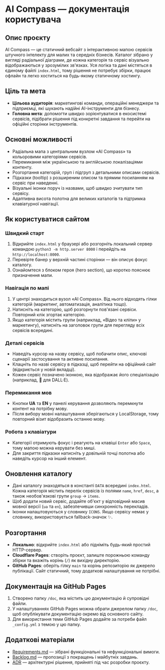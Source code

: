 # AI Compass — документація користувача

## Опис проєкту
AI Compass — це статичний вебсайт з інтерактивною мапою сервісів штучного інтелекту для малих та середніх бізнесів. Каталог зібрано у вигляді радіальної діаграми, де кожна категорія та сервіс візуально відображаються у зрозумілих зв'язках. Уся логіка та дані містяться в єдиному файлі `index.html`, тому рішення не потребує збірки, працює офлайн та легко хоститься на будь-якому статичному хостингу.

## Ціль та мета
- **Цільова аудиторія**: маркетингові команди, операційні менеджери та підприємці, які шукають надійні AI-інструменти для бізнесу.
- **Головна мета**: допомогти швидко зорієнтуватися в екосистемі сервісів, підібрати рішення під конкретні завдання та перейти на офіційні сторінки інструментів.

## Основні можливості
- Радіальна мапа з центральним вузлом «AI Compass» та кольоровими категоріями сервісів.
- Перемикання між українською та англійською локалізаціями контенту.
- Розгортання категорій, груп і підгруп з детальними описами сервісів.
- Підказки (tooltip) з розширеним описом та прямим посиланням на сервіс при наведенні.
- Візуальні іконки поруч із назвами, щоб швидко зчитувати тип сервісу.
- Адаптивна висота полотна для великих каталогів та підтримка клавіатурної навігації.

## Як користуватися сайтом
### Швидкий старт
1. Відкрийте `index.html` у браузері або розгорніть локальний сервер командою `python3 -m http.server 8000` і перейдіть на `http://localhost:8000`.
2. Перевірте банер у верхній частині сторінки — він описує фокус каталогу.
3. Ознайомтеся з блоком героя (hero section), що коротко пояснює призначення мапи.

### Навігація по мапі
1. У центрі знаходиться вузол «AI Compass». Від нього відходять гілки категорій (маркетинг, автоматизація, аналітика тощо).
2. Натисніть на категорію, щоб розгорнути пов'язані сервіси. Повторний клік згортає категорію.
3. Якщо категорія містить групи (наприклад, «Відео та кліпи» у маркетингу), натисніть на заголовок групи для перегляду всіх сервісів всередині.

### Деталі сервісів
- Наведіть курсор на назву сервісу, щоб побачити опис, ключові сценарії застосування та активне посилання.
- Клацніть по назві сервісу в підказці, щоб перейти на офіційний сайт (відкриється у новій вкладці).
- Кожен сервіс позначено іконкою, яка відображає його спеціалізацію (наприклад, 🧩 для DALL·E).

### Перемикання мов
- Кнопки **UA** та **EN** у панелі керування дозволяють перемкнути контент на потрібну мову.
- Після вибору мовні налаштування зберігаються у LocalStorage, тому повторний візит відобразить останню мову.

### Робота з клавіатури
- Категорії отримують фокус і реагують на клавіші `Enter` або `Space`, тому мапою можна керувати без миші.
- Для закриття підказки натисніть у довільній точці полотна або наведіть курсор на інший елемент.

## Оновлення каталогу
- Дані каталогу знаходяться в константі `DATA` всередині `index.html`. Кожна категорія містить перелік сервісів із полями `name`, `href`, `desc`, а також необов'язкові групи `group` -> `items`.
- Щоб додати новий сервіс, додайте об'єкт у відповідний масив мовної версії (`ua` та `en`), забезпечивши синхронність перекладів.
- Іконки налаштовуються у словнику `ICONS`. Якщо сервісу немає у словнику, використовується fallback-значок ✨.

## Розгортання
- **Локально**: відкрийте `index.html` або підніміть будь-який простий HTTP-сервер.
- **Cloudflare Pages**: створіть проєкт, залиште порожньою команду збірки та вкажіть корінь (`/`) як вихідну директорію.
- **GitHub Pages**: оберіть гілку `main` та корінь репозиторію як джерело публікації. Сайт статичний, тому додаткові налаштування не потрібні.

## Документація на GitHub Pages
1. Створено папку `/doc`, яка містить цю документацію й супровідні файли.
2. У налаштуваннях GitHub Pages можна обрати джерелом папку `/doc`, щоб опублікувати документацію окремо від основного сайту.
3. Для використання теми GitHub Pages додайте за потреби файл `_config.yml` з темою у цю папку.

## Додаткові матеріали
- [Requirements.md](./Requirements.md) — зібрані функціональні та нефункціональні вимоги.
- [Backlog.md](./Backlog.md) — пропозиції з покращень і майбутніх завдань.
- [ADR](./adr) — архітектурні рішення, прийняті під час розробки проєкту.
